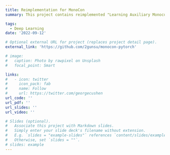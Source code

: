```yaml
---
title: Reimplementation for MonoCon
summary: This project contains reimplemented "Learning Auxiliary Monocular Contexts Helps Monocular 3D Object Detection" published in AAAI 22'. The purpose of the reimplementation is to remove the large dependency on other libraries that the original code had, and to enhance the reproduction performance by adding 3D augmentation method.

tags:
  - Deep Learning
date: '2022-09-12'

# Optional external URL for project (replaces project detail page).
external_link: 'https://github.com/2gunsu/monocon-pytorch'

# image:
#   caption: Photo by rawpixel on Unsplash
#   focal_point: Smart

links:
#   - icon: twitter
#     icon_pack: fab
#     name: Follow
#     url: https://twitter.com/georgecushen
url_code: ''
url_pdf: ''
url_slides: ''
url_video: ''

# Slides (optional).
#   Associate this project with Markdown slides.
#   Simply enter your slide deck's filename without extension.
#   E.g. `slides = "example-slides"` references `content/slides/example-slides.md`.
#   Otherwise, set `slides = ""`.
# slides: example
---
```

